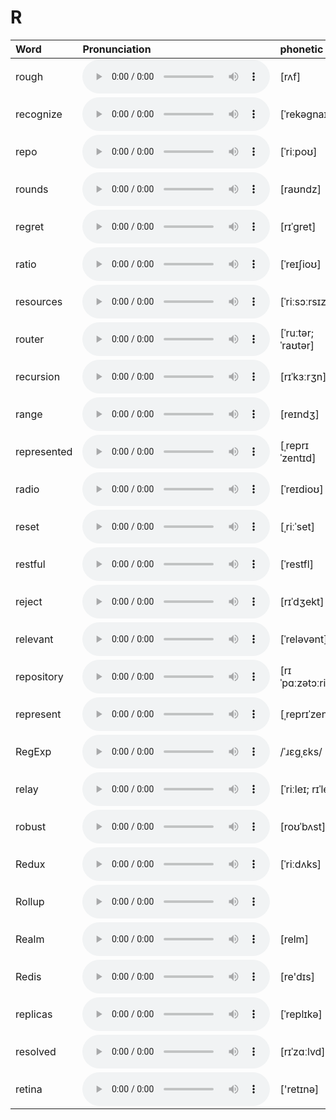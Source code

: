 
# R

| Word  | Pronunciation | phonetic |
| :-- | :-- | :-- |
| rough | <audio src="/awesome-pronunciation/public/audio/rough.mp3" controls="controls" controlslist="nodownload"></audio> | [rʌf] |
| recognize | <audio src="/awesome-pronunciation/public/audio/recognize.mp3" controls="controls" controlslist="nodownload"></audio> | [ˈrekəɡnaɪz] |
| repo | <audio src="/awesome-pronunciation/public/audio/repo.mp3" controls="controls" controlslist="nodownload"></audio> | [ˈriːpoʊ] |
| rounds | <audio src="/awesome-pronunciation/public/audio/rounds.mp3" controls="controls" controlslist="nodownload"></audio> | [raʊndz] |
| regret | <audio src="/awesome-pronunciation/public/audio/regret.mp3" controls="controls" controlslist="nodownload"></audio> | [rɪˈɡret] |
| ratio | <audio src="/awesome-pronunciation/public/audio/ratio.mp3" controls="controls" controlslist="nodownload"></audio> | [ˈreɪʃioʊ] |
| resources | <audio src="/awesome-pronunciation/public/audio/resources.mp3" controls="controls" controlslist="nodownload"></audio> | [ˈriːsɔːrsɪz] |
| router | <audio src="/awesome-pronunciation/public/audio/router.mp3" controls="controls" controlslist="nodownload"></audio> | [ˈruːtər; ˈraʊtər] |
| recursion | <audio src="/awesome-pronunciation/public/audio/recursion.mp3" controls="controls" controlslist="nodownload"></audio> | [rɪˈkɜːrʒn] |
| range | <audio src="/awesome-pronunciation/public/audio/range.mp3" controls="controls" controlslist="nodownload"></audio> | [reɪndʒ] |
| represented | <audio src="/awesome-pronunciation/public/audio/represented.mp3" controls="controls" controlslist="nodownload"></audio> | [ˌreprɪˈzentɪd] |
| radio | <audio src="/awesome-pronunciation/public/audio/radio.mp3" controls="controls" controlslist="nodownload"></audio> | [ˈreɪdioʊ] |
| reset | <audio src="/awesome-pronunciation/public/audio/reset.mp3" controls="controls" controlslist="nodownload"></audio> | [ˌriːˈset] |
| restful | <audio src="/awesome-pronunciation/public/audio/restful.mp3" controls="controls" controlslist="nodownload"></audio> | [ˈrestfl] |
| reject | <audio src="/awesome-pronunciation/public/audio/reject.mp3" controls="controls" controlslist="nodownload"></audio> | [rɪˈdʒekt] |
| relevant | <audio src="/awesome-pronunciation/public/audio/relevant.mp3" controls="controls" controlslist="nodownload"></audio> | [ˈreləvənt] |
| repository | <audio src="/awesome-pronunciation/public/audio/repository.mp3" controls="controls" controlslist="nodownload"></audio> | [rɪˈpɑːzətɔːri] |
| represent | <audio src="/awesome-pronunciation/public/audio/represent.mp3" controls="controls" controlslist="nodownload"></audio> | [ˌreprɪˈzent] |
| RegExp | <audio src="/awesome-pronunciation/public/audio/RegExp.mp3" controls="controls" controlslist="nodownload"></audio> | /ˈɹɛɡˌɛks/ |
| relay | <audio src="/awesome-pronunciation/public/audio/relay.mp3" controls="controls" controlslist="nodownload"></audio> | [ˈriːleɪ; rɪˈleɪ] |
| robust | <audio src="/awesome-pronunciation/public/audio/robust.mp3" controls="controls" controlslist="nodownload"></audio> | [roʊˈbʌst] |
| Redux | <audio src="/awesome-pronunciation/public/audio/Redux.mp3" controls="controls" controlslist="nodownload"></audio> | [ˈriːdʌks] |
| Rollup | <audio src="/awesome-pronunciation/public/audio/Rollup.mp3" controls="controls" controlslist="nodownload"></audio> |  |
| Realm | <audio src="/awesome-pronunciation/public/audio/Realm.mp3" controls="controls" controlslist="nodownload"></audio> | [relm] |
| Redis | <audio src="/awesome-pronunciation/public/audio/Redis.mp3" controls="controls" controlslist="nodownload"></audio> | [re'dɪs] |
| replicas | <audio src="/awesome-pronunciation/public/audio/replicas.mp3" controls="controls" controlslist="nodownload"></audio> | [ˈreplɪkə] |
| resolved | <audio src="/awesome-pronunciation/public/audio/resolved.mp3" controls="controls" controlslist="nodownload"></audio> | [rɪˈzɑːlvd] |
| retina | <audio src="/awesome-pronunciation/public/audio/retina.mp3" controls="controls" controlslist="nodownload"></audio> | ['retɪnə] |
